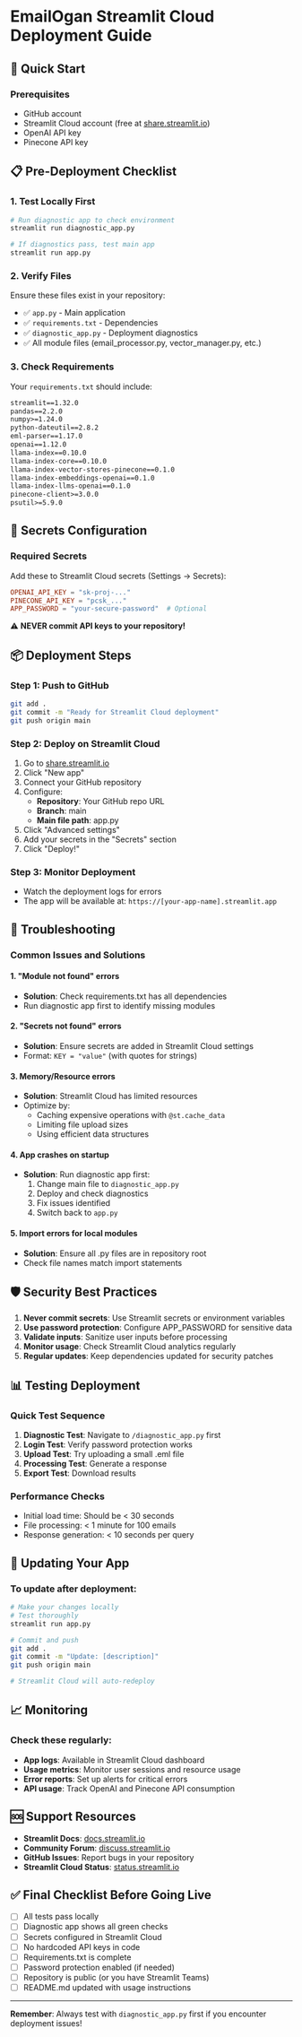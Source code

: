 # EmailOgan Streamlit Cloud Deployment Guide

## 🚀 Quick Start

### Prerequisites
- GitHub account
- Streamlit Cloud account (free at [share.streamlit.io](https://share.streamlit.io))
- OpenAI API key
- Pinecone API key

## 📋 Pre-Deployment Checklist

### 1. Test Locally First
```bash
# Run diagnostic app to check environment
streamlit run diagnostic_app.py

# If diagnostics pass, test main app
streamlit run app.py
```

### 2. Verify Files
Ensure these files exist in your repository:
- ✅ `app.py` - Main application
- ✅ `requirements.txt` - Dependencies
- ✅ `diagnostic_app.py` - Deployment diagnostics
- ✅ All module files (email_processor.py, vector_manager.py, etc.)

### 3. Check Requirements
Your `requirements.txt` should include:
```txt
streamlit==1.32.0
pandas==2.2.0
numpy>=1.24.0
python-dateutil==2.8.2
eml-parser==1.17.0
openai==1.12.0
llama-index==0.10.0
llama-index-core==0.10.0
llama-index-vector-stores-pinecone==0.1.0
llama-index-embeddings-openai==0.1.0
llama-index-llms-openai==0.1.0
pinecone-client>=3.0.0
psutil>=5.9.0
```

## 🔐 Secrets Configuration

### Required Secrets
Add these to Streamlit Cloud secrets (Settings → Secrets):

```toml
OPENAI_API_KEY = "sk-proj-..."
PINECONE_API_KEY = "pcsk_..."
APP_PASSWORD = "your-secure-password"  # Optional
```

⚠️ **NEVER commit API keys to your repository!**

## 📦 Deployment Steps

### Step 1: Push to GitHub
```bash
git add .
git commit -m "Ready for Streamlit Cloud deployment"
git push origin main
```

### Step 2: Deploy on Streamlit Cloud
1. Go to [share.streamlit.io](https://share.streamlit.io)
2. Click "New app"
3. Connect your GitHub repository
4. Configure:
   - **Repository**: Your GitHub repo URL
   - **Branch**: main
   - **Main file path**: app.py
5. Click "Advanced settings"
6. Add your secrets in the "Secrets" section
7. Click "Deploy!"

### Step 3: Monitor Deployment
- Watch the deployment logs for errors
- The app will be available at: `https://[your-app-name].streamlit.app`

## 🔧 Troubleshooting

### Common Issues and Solutions

#### 1. "Module not found" errors
- **Solution**: Check requirements.txt has all dependencies
- Run diagnostic app first to identify missing modules

#### 2. "Secrets not found" errors
- **Solution**: Ensure secrets are added in Streamlit Cloud settings
- Format: `KEY = "value"` (with quotes for strings)

#### 3. Memory/Resource errors
- **Solution**: Streamlit Cloud has limited resources
- Optimize by:
  - Caching expensive operations with `@st.cache_data`
  - Limiting file upload sizes
  - Using efficient data structures

#### 4. App crashes on startup
- **Solution**: Run diagnostic app first:
  1. Change main file to `diagnostic_app.py`
  2. Deploy and check diagnostics
  3. Fix issues identified
  4. Switch back to `app.py`

#### 5. Import errors for local modules
- **Solution**: Ensure all .py files are in repository root
- Check file names match import statements

## 🛡️ Security Best Practices

1. **Never commit secrets**: Use Streamlit secrets or environment variables
2. **Use password protection**: Configure APP_PASSWORD for sensitive data
3. **Validate inputs**: Sanitize user inputs before processing
4. **Monitor usage**: Check Streamlit Cloud analytics regularly
5. **Regular updates**: Keep dependencies updated for security patches

## 📊 Testing Deployment

### Quick Test Sequence
1. **Diagnostic Test**: Navigate to `/diagnostic_app.py` first
2. **Login Test**: Verify password protection works
3. **Upload Test**: Try uploading a small .eml file
4. **Processing Test**: Generate a response
5. **Export Test**: Download results

### Performance Checks
- Initial load time: Should be < 30 seconds
- File processing: < 1 minute for 100 emails
- Response generation: < 10 seconds per query

## 🔄 Updating Your App

### To update after deployment:
```bash
# Make your changes locally
# Test thoroughly
streamlit run app.py

# Commit and push
git add .
git commit -m "Update: [description]"
git push origin main

# Streamlit Cloud will auto-redeploy
```

## 📈 Monitoring

### Check these regularly:
- **App logs**: Available in Streamlit Cloud dashboard
- **Usage metrics**: Monitor user sessions and resource usage
- **Error reports**: Set up alerts for critical errors
- **API usage**: Track OpenAI and Pinecone API consumption

## 🆘 Support Resources

- **Streamlit Docs**: [docs.streamlit.io](https://docs.streamlit.io)
- **Community Forum**: [discuss.streamlit.io](https://discuss.streamlit.io)
- **GitHub Issues**: Report bugs in your repository
- **Streamlit Cloud Status**: [status.streamlit.io](https://status.streamlit.io)

## ✅ Final Checklist Before Going Live

- [ ] All tests pass locally
- [ ] Diagnostic app shows all green checks
- [ ] Secrets configured in Streamlit Cloud
- [ ] No hardcoded API keys in code
- [ ] Requirements.txt is complete
- [ ] Password protection enabled (if needed)
- [ ] Repository is public (or you have Streamlit Teams)
- [ ] README.md updated with usage instructions

---

**Remember**: Always test with `diagnostic_app.py` first if you encounter deployment issues!